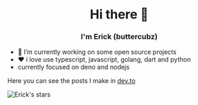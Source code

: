 <h1 align="center">Hi there 👋</h1>
<p align="center">
  <h3 align="center">I'm Erick (buttercubz)</h3>
</p>

- 🔭 I’m currently working on some open source projects
- ❤ i love use typescript, javascript, golang, dart and python
- currently focused on deno and nodejs

Here you can see the posts I make in [dev.to](https://dev.to/buttercubz)

![Erick's stars](https://github-readme-stats.vercel.app/api?username=buttercubz&show_icons=true)
